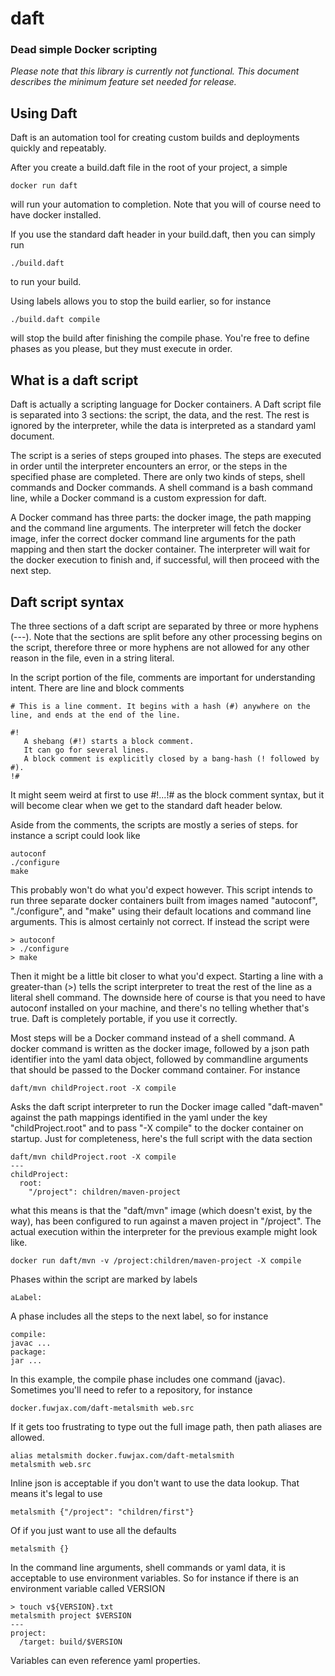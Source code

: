 # daft
### Dead simple Docker scripting

*Please note that this library is currently not functional. This document describes the minimum feature set needed for release.*

## Using Daft

Daft is an automation tool for creating custom builds and deployments quickly and repeatably.

After you create a build.daft file in the root of your project, a simple

    docker run daft

will run your automation to completion. Note that you will of course need to have docker installed.

If you use the standard daft header in your build.daft, then you can simply run

    ./build.daft

to run your build.

Using labels allows you to stop the build earlier, so for instance

    ./build.daft compile

will stop the build after finishing the compile phase. You're free to define phases as you please, but they must execute in order.

## What is a daft script

Daft is actually a scripting language for Docker containers. A Daft script file is separated into 3 sections: the script, the data, and the rest. The rest is ignored by the interpreter, while the data is interpreted as a standard yaml document.

The script is a series of steps grouped into phases. The steps are executed in order until the interpreter encounters an error, or the steps in the specified phase are completed. There are only two kinds of steps, shell commands and Docker commands. A shell command is a bash command line, while a Docker command is a custom expression for daft.

A Docker command has three parts: the docker image, the path mapping and the command line arguments. The interpreter will fetch the docker image, infer the correct docker command line arguments for the path mapping and then start the docker container. The interpreter will wait for the docker execution to finish and, if successful, will then proceed with the next step.

## Daft script syntax

The three sections of a daft script are separated by three or more hyphens (---). Note that the sections are split before any other processing begins on the script, therefore three or more hyphens are not allowed for any other reason in the file, even in a string literal.

In the script portion of the file, comments are important for understanding intent. There are line and block comments

    # This is a line comment. It begins with a hash (#) anywhere on the line, and ends at the end of the line.

    #!
       A shebang (#!) starts a block comment.
       It can go for several lines.
       A block comment is explicitly closed by a bang-hash (! followed by #).
    !#

It might seem weird at first to use #!...!# as the block comment syntax, but it will become clear when we get to the
standard daft header below.

Aside from the comments, the scripts are mostly a series of steps. for instance a script could look like

    autoconf
    ./configure
    make

This probably won't do what you'd expect however. This script intends to run three separate docker containers built from images named "autoconf", "./configure", and "make" using their default locations and command line arguments. This is almost certainly not correct. If instead the script were

    > autoconf
    > ./configure
    > make

Then it might be a little bit closer to what you'd expect. Starting a line with a greater-than (>) tells the script
interpreter to treat the rest of the line as a literal shell command. The downside here of course is that you need
to have autoconf installed on your machine, and there's no telling whether that's true. Daft is completely portable,
if you use it correctly.

Most steps will be a Docker command instead of a shell command. A docker command is written as the docker image,
followed by a json path identifier into the yaml data object, followed by commandline arguments that should be passed
to the Docker command container. For instance

    daft/mvn childProject.root -X compile

Asks the daft script interpreter to run the Docker image called "daft-maven" against the path mappings identified in the yaml under the key "childProject.root" and to pass "-X compile" to the docker container on startup. Just for completeness, here's the full script with the data section

    daft/mvn childProject.root -X compile
    ---
    childProject:
      root:
        "/project": children/maven-project

what this means is that the "daft/mvn" image (which doesn't exist, by the way), has been configured to run against
a maven project in "/project". The actual execution within the interpreter for the previous example might look like.

    docker run daft/mvn -v /project:children/maven-project -X compile

Phases within the script are marked by labels

    aLabel:

A phase includes all the steps to the next label, so for instance

    compile:
    javac ...
    package:
    jar ...

In this example, the compile phase includes one command (javac). Sometimes you'll need to refer to a repository, for instance

    docker.fuwjax.com/daft-metalsmith web.src

If it gets too frustrating to type out the full image path, then path aliases are allowed.

    alias metalsmith docker.fuwjax.com/daft-metalsmith
    metalsmith web.src

Inline json is acceptable if you don't want to use the data lookup. That means it's legal to use

    metalsmith {"/project": "children/first"}

Of if you just want to use all the defaults

    metalsmith {}

In the command line arguments, shell commands or yaml data, it is acceptable to use environment variables. So for instance
if there is an environment variable called VERSION

    > touch v${VERSION}.txt
    metalsmith project $VERSION
    ---
    project:
      /target: build/$VERSION

Variables can even reference yaml properties.
